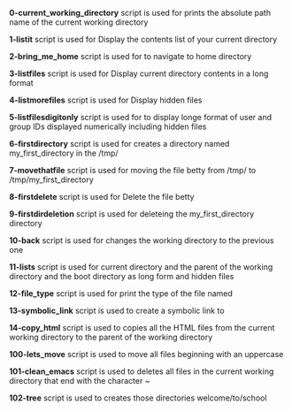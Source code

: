 **0-current_working_directory** script is used for prints the absolute path name of the current working directory

**1-listit** script is used for Display the contents list of your current directory

**2-bring_me_home** script is used for to navigate to home directory

**3-listfiles** script is used for Display current directory contents in a long format

**4-listmorefiles** script is used for Display hidden files

**5-listfilesdigitonly** script is used for  to display longe format of  user and group IDs displayed numerically including hidden files

**6-firstdirectory** script is used for creates a directory named my_first_directory in the /tmp/

**7-movethatfile** script is used for moving the file betty from /tmp/ to /tmp/my_first_directory

**8-firstdelete** script is used for Delete the file betty

**9-firstdirdeletion** script is used for deleteing the my_first_directory directory

**10-back** script is used for changes the working directory to the previous one

**11-lists** script is used for current directory and the parent of the working directory and the boot directory as long form and hidden files

**12-file_type** script is used for print the type of the file named

**13-symbolic_link** script is used to  create a symbolic link to

**14-copy_html** script is used to copies all the HTML files from the current working directory to the parent of the working directory

**100-lets_move** script is used to move all files beginning with an uppercase

**101-clean_emacs** script is used to deletes all files in the current working directory that end with the character ~

**102-tree** script is used to creates those directories welcome/to/school